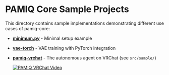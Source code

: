 # PAMIQ Core Sample Projects

This directory contains sample implementations demonstrating different use cases of pamiq-core:

- [**minimum.py**](./minimum.py) - Minimal setup example

- [**vae-torch**](./vae-torch/) - VAE training with PyTorch integration

- [**pamiq-vrchat**](https://github.com/MLShukai/pamiq-vrchat?tab=readme-ov-file#-running-the-sample-project) - The autonomous agent on VRChat (see `src/sample/`)

    [![PAMIQ VRChat Video](http://img.youtube.com/vi/hYjet0v17rY/0.jpg)](https://youtu.be/hYjet0v17rY)
